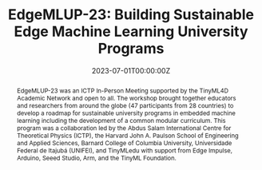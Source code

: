 ---
type: "courses"
title: "EdgeMLUP-23: Building Sustainable Edge Machine Learning University Programs"
title2: "A [TinyMLedu](https://tinymledu.org) Workshop"
position: "Co-Organizer"
semesters: "Spring/Summer 2023"
# Code used for list order
semesterCode: "23.2"
date: "2023-07-01T00:00:00Z"
subtype: "workshop" # semester, MOOC, workshop, other

# Course Overiew Abstract.
abstract: "EdgeMLUP-23 was an ICTP In-Person Meeting supported by the TinyML4D Academic Network and open to all. The workshop brought together educators and researchers from around the globe (47 participants from 28 countries) to develop a roadmap for sustainable university programs in embedded machine learning including the development of a common modular curriculum. This program was a collaboration led by the Abdus Salam International Centre for Theoretical Physics (ICTP), the Harvard John A. Paulson School of Engineering and Applied Sciences, Barnard College of Columbia University, Universidade Federal de Itajubá (UNIFEI), and TinyMLedu with support from Edge Impulse, Arduino, Seeed Studio, Arm, and the TinyML Foundation."

abstract2: "This workshop aims to develop sustainable university programs in embedded machine learning (also known as TinyML). We will do so by first bridging the gap between leveraging standard open-access course materials and adapting these materials for local and regional contexts. We will also share best practices and learnings that our network has gained through their implementation of these adaptations over the past few years. We will then augment these courses by exploring the development of university research programs centered on embedded machine learning. We will discuss how to leverage these programs to provide students and faculty with extra-curricular experience and develop new technologies and publications in the field of embedded machine learning. We will also explore how these research agendas can be used to support scientific applications and sustainable development."

# Summary. An optional shortened abstract.
summary: "EdgeMLUP-23 was an ICTP In-Person Meeting which brought together educators and researchers from around the globe (47 participants from 28 countries) to develop a roadmap for sustainable university programs in embedded machine learning including the development of a common modular curriculum. This program was a collaboration led by the Abdus Salam International Centre for Theoretical Physics (ICTP), the Harvard John A. Paulson School of Engineering and Applied Sciences, Barnard College of Columbia University, Universidade Federal de Itajubá (UNIFEI), and TinyMLedu with support from Edge Impulse, Arduino, Seeed Studio, Arm, and the TinyML Foundation."

# Roles in the course
roles:
- Co-desgined the workshop and lead coordination with partner organizations
- Co-designed and gave lectures
- Lead the white paper discussions
- Built the website

# Awards
#awards:
#- TBD

tags:
- TinyML
- STEM Education
- Artificial Intelligence

featured: false
outreach: true
projects: [TinyMLedu,OpenSTEM]

links:
- name: Website
  url: https://tinymledu.org/EdgeMLUP-23
- name: "Launching TinyML edX and Long Term Support: My Session Slides"
  url: https://tinymledu.org/EdgeMLUP-23/assets/slides/Plancher-Launching-TinyML-edX-and-Long-Term-Support.pdf
- name: "ML Sensors and the Environmental Impact of TinyML: My Session Slides"
  url: https://tinymledu.org/EdgeMLUP-23/assets/slides/Plancher-Sustainable-and-Privacy-Preserving-EdgeML.pdf

# Featured image -- named `featured.jpg/png` in this folder. 
image:
  caption: ''
  focal_point: ''
  preview_only: false

---